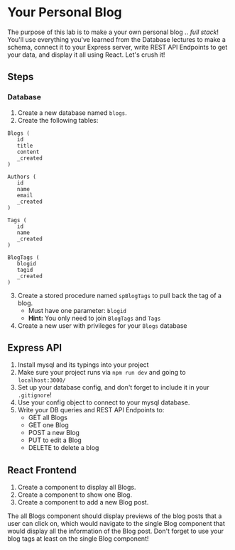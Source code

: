 # Your Personal Blog

The purpose of this lab is to make a your own personal blog .. _full stack_! You'll use everything you've learned from the Database lectures to make a schema, connect it to your Express server, write REST API Endpoints to get your data, and display it all using React. Let's crush it!

## Steps

### Database

1. Create a new database named `blogs`.
2. Create the following tables:

```
Blogs (
   id
   title
   content
   _created
)

Authors (
   id
   name
   email
   _created
)

Tags (
   id
   name
   _created
)

BlogTags (
   blogid
   tagid
   _created
)
```

3. Create a stored procedure named `spBlogTags` to pull back the tag of a blog.
   - Must have one parameter: `blogid`
   - **Hint:** You only need to join `BlogTags` and `Tags`
4. Create a new user with privileges for your `Blogs` database

## Express API

1. Install mysql and its typings into your project
2. Make sure your project runs via `npm run dev` and going to `localhost:3000/`
3. Set up your database config, and don't forget to include it in your `.gitignore`!
4. Use your config object to connect to your mysql database.
5. Write your DB queries and REST API Endpoints to:
   - GET all Blogs
   - GET one Blog
   - POST a new Blog
   - PUT to edit a Blog
   - DELETE to delete a blog

## React Frontend

1. Create a component to display all Blogs.
2. Create a component to show one Blog.
3. Create a component to add a new Blog post.

The all Blogs component should display previews of the blog posts that a user can click on, which would navigate to the single Blog component that would display all the information of the Blog post. Don't forget to use your blog tags at least on the single Blog component!
